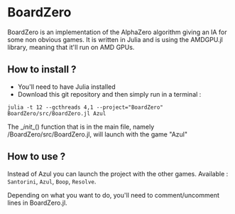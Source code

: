 # BoardZero

BoardZero is an implementation of the AlphaZero algorithm giving an IA for some non obvious games. It is written in Julia and is using the AMDGPU.jl library, meaning that it'll run on AMD GPUs. 

## How to install ?
- You'll need to have Julia installed
- Download this git repository and then simply run in a terminal :
```
julia -t 12 --gcthreads 4,1 --project="BoardZero" BoardZero/src/BoardZero.jl Azul
```
The \__init__() function that is in the main file, namely /BoardZero/src/BoardZero.jl, will launch with the game "Azul"

## How to use ?
Instead of Azul you can launch the project with the other games. Available : `Santorini`, `Azul`, `Boop`, `Resolve`.


Depending on what you want to do, you'll need to comment/uncomment lines in BoardZero.jl.
